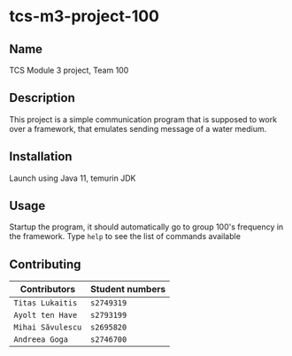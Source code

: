# tcs-m3-project-100

## Name

TCS Module 3 project, Team 100

## Description

This project is a simple communication program that is supposed to work over a framework, that emulates sending message
of a water medium.

## Installation

Launch using Java 11, temurin JDK

## Usage

Startup the program, it should automatically go to group 100's frequency in the framework.
Type `help` to see the list of commands available

## Contributing

| Contributors     | Student numbers |
|------------------|-----------------|
| `Titas Lukaitis` | `s2749319`      |
| `Ayolt ten Have` | `s2793199`      |
|`Mihai Săvulescu`|  `s2695820`     |
|`Andreea Goga`| `s2746700`      |
